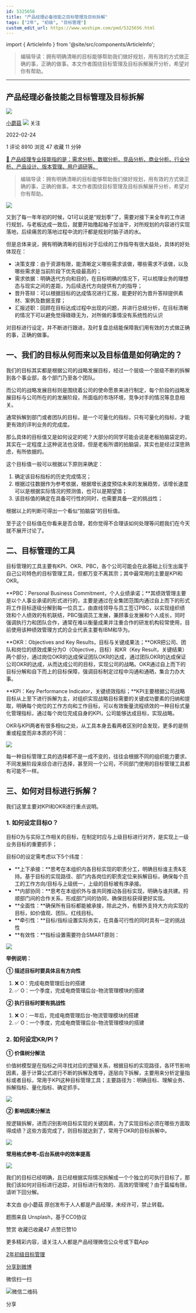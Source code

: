 ```yaml
---
id: 5325656
title: "产品经理必备技能之目标管理及目标拆解"
tags: ["2年", "初级", "目标管理"]
custom_edit_url: https://www.woshipm.com/pmd/5325656.html
---
```

import { ArticleInfo } from '@site/src/components/ArticleInfo';

<ArticleInfo
    author="小蘑菇"
    authorLink="https://www.woshipm.com/u/911023"
    published="2022-02-24"
    views={8910}
    comments={1}
    collects={47}
/>

> 编辑导读：拥有明确清晰的目标能够帮助我们做好规划，用有效的方式做正确的事，正确的做事。本文作者围绕目标管理及目标拆解展开分析，希望对你有帮助。

---

## 产品经理必备技能之目标管理及目标拆解

[![](https://static.qidianla.com/woshipm_def_head_1.jpg?imageView2/1/w/72/h/72/q/100)](https://www.woshipm.com/u/911023)

[小蘑菇](https://www.woshipm.com/u/911023) ![](https://static.woshipm.com/tag/1101_1@2x.png) 关注

2022-02-24

1 评论 8910 浏览 47 收藏 11 分钟

[🔗 产品经理专业技能指的是：需求分析、数据分析、竞品分析、商业分析、行业分析、产品设计、版本管理、用户调研等。](https://ke.qidianla.com/courses/90pm)

> 编辑导读：拥有明确清晰的目标能够帮助我们做好规划，用有效的方式做正确的事，正确的做事。本文作者围绕目标管理及目标拆解展开分析，希望对你有帮助。

![](https://image.woshipm.com/wp-files/2022/02/rv1KZKfHJehVnGnc5Ke0.jpg)

又到了每一年年初的时候，Q1可以说是“规划季”了，需要对接下来全年的工作进行规划，与老板达成一致后，就要开始撸起袖子加油干，对所规划的内容进行实现落地，后续痛苦的落地过程中流的汗都是规划时脑子进的水。

但是总体来说，拥有明确清晰的目标对于后续的工作指导有很大益处，具体的好处体现在：

*   决策支撑：由于资源有限，能清晰定义哪些需求该做，哪些需求不该做，以及哪些需求是当前阶段下优先级最高的；
*   需求依据：明确迭代方向和目的，在目标明确的情况下，可以梳理业务的理想态与现实之间的差距，为后续迭代方向提供有力的指导；
*   晋升答辩：可以根据目标的达成情况进行汇报，能更好的为晋升答辩提供素材、案例及数据支撑；
*   汇报述职：回顾在目标达成过程中出现的问题，并进行总结分析，在目标清晰的情况下可以避免觉得碌碌无为，对所做的事情没有系统性的认识

对目标进行设定，并不断进行跟进，及时复盘总结能保障我们用有效的方式做正确的事，正确的做事。

## 一、我们的目标从何而来以及目标值是如何确定的？

我们的目标其实都是根据公司的战略发展目标，经过一个层级一个层级不断的拆解到各个事业部，各个部门乃至各个团队。

而公司的战略发展目标则是围绕着公司的使命愿景来进行制定，每个阶段的战略发展目标与公司所在的的发展阶段，所面临的市场环境，竞争对手的情况等息息相关。

通常拆解到部门或者团队的目标，是一个可量化的指标，只有可量化的指标，才能更有效的评判业务的完成度。

那么具体的目标值又是如何设定的呢？大部分的同学可能会说是老板拍脑袋定的，其实在一定程度上这种说法也没错，但是老板所谓的拍脑袋，其实也是经过深思熟虑，有所依据的。

这个目标值一般可以根据以下原则来确定：

1.  确定该目标指标的历史完成情况；
2.  根据过往数据作为参考依据，根据增长速度预估未来的发展趋势，该增长速度可以是根据实际情况的预测值，也可以是期望值；
3.  该目标值的确定在具备可行性的同时，也需要具备一定的挑战性；

根据以上的判断可得出一个看似“拍脑袋”的目标值。

至于这个目标值在你看来是否合理，若你觉得不合理该如何处理等问题我们在今天就不展开讨论了。

## 二、目标管理的工具

目标管理的工具主要有KPI、OKR、PBC，各个公司可能会在此基础上衍生出属于自己公司特色的目标管理工具，但都万变不离其宗；其中最常用的主要是KPI和OKR。

**PBC：Personal Business Commitment，个人业绩承诺；**其绩效管理主要是以个人事业承诺的形式进行的，主要是通过在全集团范围内通过自上而下的形式将工作目标逐级分解到每一位员工，由直线领导与员工签订PBC，以实现组织绩效和个人绩效的有机联结，PBC强调员工发展，兼顾事业发展和个人成长，同时强调执行力和团队合作，通常在难以衡量成果并注重合作的研发机构较常使用，目前使用该种绩效管理方式的企业代表主要有IBM和华为。

**OKR：Objectives and Key Results，目标与关键成果法；**OKR把公司、团队和岗位的绩效成果分为O（Objective，目标）和KR（Key Result，关键结果）两个部分，通过岗位OKR的达成保证团队OKR的达成，通过团队OKR的达成保证公司OKR的达成，从而达成公司的目标，实现公司的战略。OKR通过自上而下的目标分解和自下而上的目标保障，强调目标制定过程中沟通和通晒，集合力办大事。

**KPI：Key Performance Indicator，关键绩效指标；**KPI主要根据公司战略目标从上至下进行拆解为主，对组织实现战略目标需要的关键成功要素的归纳和提取，明确每个岗位的工作方向和工作目标，可以有效衡量流程绩效的一种目标式量化管理指标，通过每个岗位完成自身的KPI，公司能够达成目标，实现战略。

OKR与KPI两者有很多相似之处，从工具本身去看两者区别时会发现，更多的是侧重或程度而非本质的不同：

![](https://image.woshipm.com/wp-files/2022/02/zDmCjAQdnNqAixTwLpVp.png)

每一种目标管理工具的选择都不是一成不变的，往往会根据不同的组织能力要求、不同发展阶段来综合进行选择，甚至同一个公司，不同部门使用的目标管理工具都有可能不一样。

## 三、如何对目标进行拆解？

我们这里主要对KPI和OKR进行重点说明。

### 1\. 如何设定目标O？

目标O为与实际工作相关的目标，在制定时应与上级目标进行对齐，是实现上一级业务目标的重要抓手；

目标O的设定需考虑以下5个纬度：

*   **上下承接：**思考在本组织内各目标实现的职责分工，明确目标谁主责&支持。基于目标的实现路径、部门内各岗位的职责定位来拆解目标，确保每个员工的工作方向/目标与上级统一，上级的目标被有序承接。
*   **内部协同：**思考在本组织外与谁共同推动各目标实现，明确与谁共建。捋顺部门间的合作关系，形成部门间的协同，确保目标获得更好实现。
*   **全面性：**确保所有目标都能被承接，除此之外，有额外支持大方向实现的目标，如价值观、团队、红线目标。
*   **牵引性：**目标/指标设置实际务实，在具备可行性的同时具有一定的挑战性
*   **有效性：**指标设置需要符合SMART原则：

![](https://image.woshipm.com/wp-files/2022/02/vPQLYLqlHYsi2ltnbe7u.png)

**举例说明：**

**① 描述目标时要具体且有方向性**

1.  ❌ O：完成电商管理后台的搭建
2.  ✅ O：一个季度，完成电商管理后台-物流管理模块的搭建

**② 执行目标时要有挑战性**

1.  ❌ O：一年后，完成电商管理后台-物流管理模块的搭建
2.  ✅ O：一个季度，完成电商管理后台-物流管理模块的搭建

### 2\. 如何设定KR/PI？

**① 价值树分解法**

价值树模型是在指标之间寻找对应的逻辑关系，根据目标的实现路径，各环节影响因素，基于计算公式进行不断的拆解及推导，逐层向下拆解，主要用来分析定量指标或者目标，常用于KPI这种目标管理工具；主要路径为：明确目标、理解业务、拆解指标、量化指标、确定抓手。

![](https://image.woshipm.com/wp-files/2022/02/6E4dn1BDZGfoZGwsOp3y.png)

**② 影响因素分解法**

按逻辑拆解，进而识别影响目标实现的关键因素，为了实现目标必须在哪些方面取得成绩？这些方面完成了，则目标就达到了，常用于OKR的目标拆解中。

![](https://image.woshipm.com/wp-files/2022/02/xn8yhuNBUX0cJ1HARnZR.png)

**常用格式参考–后台系统中的效率提高**

![](https://image.woshipm.com/wp-files/2022/02/bowWGXzpgiRrOw4fyCIO.png)

我们的目标已经明确，且已经根据实际情况拆解成一个个独立的可执行目标了，那我们该如何对目标进行追踪，对目标进行有效的、高效的管理呢？由于篇幅有限，请听下回分解。

本文由 @小蘑菇 原创发布于人人都是产品经理，未经许可，禁止转载。

题图来自 Unsplash，基于CC0协议

赞赏 收藏已收藏47 点赞已赞10

更多精彩内容，请关注人人都是产品经理微信公众号或下载App

[2年](https://www.woshipm.com/tag/2%e5%b9%b4)[初级](https://www.woshipm.com/tag/%e5%88%9d%e7%ba%a7)[目标管理](https://www.woshipm.com/tag/%e7%9b%ae%e6%a0%87%e7%ae%a1%e7%90%86)

[分享到微博](https://service.weibo.com/share/share.php?appkey=2775287854&title=产品经理必备技能之目标管理及目标拆解&url=https://www.woshipm.com/pmd/5325656.html&pic=https://image.woshipm.com/wp-files/2022/02/rv1KZKfHJehVnGnc5Ke0.jpg)

微信扫一扫

![微信二维码](https://api.pwmqr.com/qrcode/create/?url=https://www.woshipm.com/pmd/5325656.html)

分享
